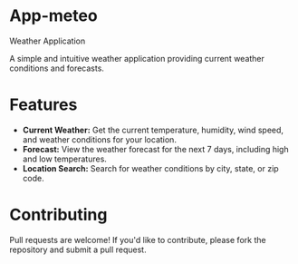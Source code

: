# App-meteo
 Weather Application

 A simple and intuitive weather application providing current weather conditions and forecasts.

# Features
- **Current Weather:** Get the current temperature, humidity, wind speed, and weather conditions for your location.
- **Forecast:** View the weather forecast for the next 7 days, including high and low temperatures.
- **Location Search:** Search for weather conditions by city, state, or zip code.

# Contributing
Pull requests are welcome! If you'd like to contribute, please fork the repository and submit a pull request.
